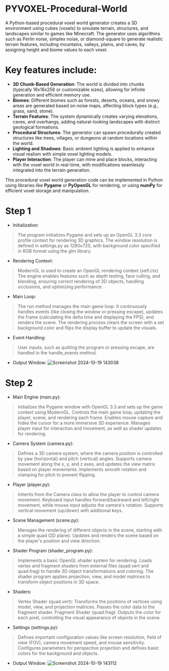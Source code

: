 # PYVOXEL-Procedural-World
A Python-based procedural voxel world generator creates a 3D environment using cubes (voxels) to simulate terrain, structures, and landscapes similar to games like Minecraft. The generator uses algorithms such as Perlin noise, simplex noise, or diamond-square to generate realistic terrain features, including mountains, valleys, plains, and caves, by assigning height and biome values to each voxel. 

# Key features include:
- **3D Chunk-Based Generation**: The world is divided into chunks (typically 16x16x256 or customizable sizes), allowing for infinite generation and efficient memory use.
- **Biomes**: Different biomes such as forests, deserts, oceans, and snowy areas are generated based on noise maps, affecting block types (e.g., grass, sand, stone).
- **Terrain Features**: The system dynamically creates varying elevations, caves, and overhangs, adding natural-looking landscapes with distinct geological formations.
- **Procedural Structures**: The generator can spawn procedurally created structures like trees, villages, or dungeons at random locations within the world.
- **Lighting and Shadows**: Basic ambient lighting is applied to enhance visual realism with simple voxel lighting models.
- **Player Interaction**: The player can mine and place blocks, interacting with the voxel world in real-time, with modifications seamlessly integrated into the terrain generation.

This procedural voxel world generation code can be implemented in Python using libraries like **Pygame** or **PyOpenGL** for rendering, or using **numPy** for efficient voxel storage and manipulation.

# Step 1
- Initialization:

> The program initializes Pygame and sets up an OpenGL 3.3 core profile context for rendering 3D graphics.
> The window resolution is defined in settings.py as 1280x720, with background color specified in RGB format using the glm library.
- Rendering Context:

> ModernGL is used to create an OpenGL rendering context (self.ctx).
> The engine enables features such as depth testing, face culling, and blending, ensuring correct rendering of 3D objects, handling occlusions, and optimizing performance.
- Main Loop:

> The run method manages the main game loop. It continuously handles events (like closing the window or pressing escape), updates the frame (calculating the delta time and displaying the FPS), and renders the scene.
> The rendering process clears the screen with a set background color and flips the display buffer to update the visuals.
- Event Handling:

> User inputs, such as quitting the program or pressing escape, are handled in the handle_events method.
- Output Window:
![Screenshot 2024-10-19 143038](https://github.com/user-attachments/assets/706d52b8-8834-4715-ad58-a70b2886630b)

# Step 2
- Main Engine (main.py):

> Initializes the Pygame window with OpenGL 3.3 and sets up the game context using ModernGL.
> Controls the main game loop, updating the player, scene, and rendering each frame.
> Enables mouse capture and hides the cursor for a more immersive 3D experience.
> Manages player input for interaction and movement, as well as shader updates for rendering.
- Camera System (camera.py):

> Defines a 3D camera system, where the camera position is controlled by yaw (horizontal) and pitch (vertical) angles.
> Supports camera movement along the x, y, and z axes, and updates the view matrix based on player movements.
> Implements smooth rotation and clamping for pitch to prevent flipping.
- Player (player.py):

> Inherits from the Camera class to allow the player to control camera movement.
> Keyboard input handles forward/backward and left/right movement, while mouse input adjusts the camera's rotation.
> Supports vertical movement (up/down) with additional keys.
- Scene Management (scene.py):

> Manages the rendering of different objects in the scene, starting with a simple quad (2D plane).
> Updates and renders the scene based on the player's position and view direction.
- Shader Program (shader_program.py):

> Implements a basic OpenGL shader system for rendering.
> Loads vertex and fragment shaders from external files (quad.vert and quad.frag) to handle 3D object transformations and coloring.
> The shader program applies projection, view, and model matrices to transform object positions in 3D space.
- Shaders:

> Vertex Shader (quad.vert): Transforms the positions of vertices using model, view, and projection matrices. Passes the color data to the fragment shader.
> Fragment Shader (quad.frag): Outputs the color for each pixel, controlling the visual appearance of objects in the scene.
- Settings (settings.py):

> Defines important configuration values like screen resolution, field of view (FOV), camera movement speed, and mouse sensitivity.
> Configures parameters for perspective projection and defines basic colors for the background and objects.
- Output Window:
![Screenshot 2024-10-19 143112](https://github.com/user-attachments/assets/369b0631-395d-48ea-9400-6ee1b9eeea81)

